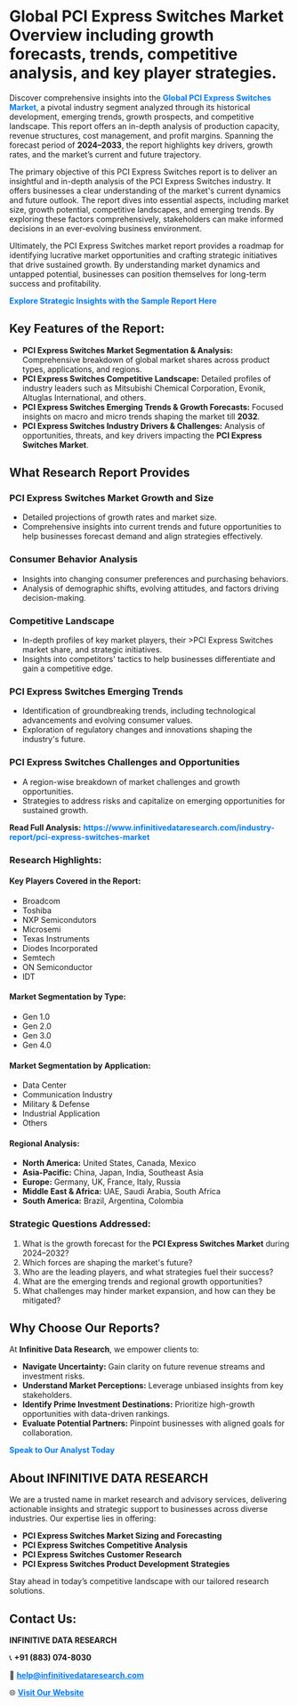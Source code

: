 <h1>Global PCI Express Switches Market Overview including growth forecasts, trends, competitive analysis, and key player strategies.</h1>
<p>
Discover comprehensive insights into the 
<a href="https://www.infinitivedataresearch.com/industry-report/pci-express-switches-market" rel="dofollow" style="color: #007BFF; text-decoration: none;"><strong>Global PCI Express Switches Market</strong></a>, a pivotal industry segment analyzed through its historical development, emerging trends, growth prospects, and competitive landscape. This report offers an in-depth analysis of production capacity, revenue structures, cost management, and profit margins. Spanning the forecast period of <strong>2024–2033</strong>, the report highlights key drivers, growth rates, and the market’s current and future trajectory.
</p>
<p>
The primary objective of this PCI Express Switches report is to deliver an insightful and in-depth analysis of the PCI Express Switches industry. It offers businesses a clear understanding of the market's current dynamics and future outlook. The report dives into essential aspects, including market size, growth potential, competitive landscapes, and emerging trends. By exploring these factors comprehensively, stakeholders can make informed decisions in an ever-evolving business environment.
</p>
<p>
Ultimately, the PCI Express Switches market report provides a roadmap for identifying lucrative market opportunities and crafting strategic initiatives that drive sustained growth. By understanding market dynamics and untapped potential, businesses can position themselves for long-term success and profitability.
</p>
<p>
<a href="https://www.infinitivedataresearch.com/request-sample/reportId=106783" style="color: #007BFF; text-decoration: none;"><strong>Explore Strategic Insights with the Sample Report Here</strong></a>
</p>

<h2>Key Features of the Report:</h2>
<ul>
<li><strong>PCI Express Switches Market Segmentation & Analysis:</strong> Comprehensive breakdown of global market shares across product types, applications, and regions.</li>
<li><strong>PCI Express Switches Competitive Landscape:</strong> Detailed profiles of industry leaders such as Mitsubishi Chemical Corporation, Evonik, Altuglas International, and others.</li>
<li><strong>PCI Express Switches Emerging Trends & Growth Forecasts:</strong> Focused insights on macro and micro trends shaping the market till <strong>2032</strong>.</li>
<li><strong>PCI Express Switches Industry Drivers & Challenges:</strong> Analysis of opportunities, threats, and key drivers impacting the <strong>PCI Express Switches Market</strong>.</li>
</ul>

<h2>What Research Report Provides</h2>
<h3>PCI Express Switches Market Growth and Size</h3>
<ul>
<li>Detailed projections of growth rates and market size.</li>
<li>Comprehensive insights into current trends and future opportunities to help businesses forecast demand and align strategies effectively.</li>
</ul>

<h3>Consumer Behavior Analysis</h3>
<ul>
<li>Insights into changing consumer preferences and purchasing behaviors.</li>
<li>Analysis of demographic shifts, evolving attitudes, and factors driving decision-making.</li>
</ul>

<h3>Competitive Landscape</h3>
<ul>
<li>In-depth profiles of key market players, their >PCI Express Switches market share, and strategic initiatives.</li>
<li>Insights into competitors' tactics to help businesses differentiate and gain a competitive edge.</li>
</ul>

<h3>PCI Express Switches Emerging Trends</h3>
<ul>
<li>Identification of groundbreaking trends, including technological advancements and evolving consumer values.</li>
<li>Exploration of regulatory changes and innovations shaping the industry's future.</li>
</ul>

<h3>PCI Express Switches Challenges and Opportunities</h3>
<ul>
<li>A region-wise breakdown of market challenges and growth opportunities.</li>
<li>Strategies to address risks and capitalize on emerging opportunities for sustained growth.</li>
</ul>
<p><strong>Read Full Analysis:</strong> <a href="https://www.infinitivedataresearch.com/industry-report/pci-express-switches-market" rel="dofollow" style="color: #007BFF; text-decoration: none;"><strong>https://www.infinitivedataresearch.com/industry-report/pci-express-switches-market</strong></a></p>
<h3>Research Highlights:</h3>
<h4>Key Players Covered in the Report:</h4>
<ul><li>Broadcom</li><li>Toshiba</li><li>NXP Semicondutors</li><li>Microsemi</li><li>Texas Instruments</li><li>Diodes Incorporated</li><li>Semtech</li><li>ON Semiconductor</li><li>IDT</li></ul>
<h4>Market Segmentation by Type:</h4>
<ul><li>Gen 1.0</li><li>Gen 2.0</li><li>Gen 3.0</li><li>Gen 4.0</li></ul>
<h4>Market Segmentation by Application:</h4>
<ul><li>Data Center</li><li>Communication Industry</li><li>Military &amp; Defense</li><li>Industrial Application</li><li>Others</li></ul>

<h4>Regional Analysis:</h4>
<ul>
<li><strong>North America:</strong> United States, Canada, Mexico</li>
<li><strong>Asia-Pacific:</strong> China, Japan, India, Southeast Asia</li>
<li><strong>Europe:</strong> Germany, UK, France, Italy, Russia</li>
<li><strong>Middle East & Africa:</strong> UAE, Saudi Arabia, South Africa</li>
<li><strong>South America:</strong> Brazil, Argentina, Colombia</li>
</ul>

<h3>Strategic Questions Addressed:</h3>
<ol>
<li>What is the growth forecast for the <strong>PCI Express Switches Market</strong> during 2024–2032?</li>
<li>Which forces are shaping the market's future?</li>
<li>Who are the leading players, and what strategies fuel their success?</li>
<li>What are the emerging trends and regional growth opportunities?</li>
<li>What challenges may hinder market expansion, and how can they be mitigated?</li>
</ol>

<h2>Why Choose Our Reports?</h2>
<p>At <strong>Infinitive Data Research</strong>, we empower clients to:</p>
<ul>
<li><strong>Navigate Uncertainty:</strong> Gain clarity on future revenue streams and investment risks.</li>
<li><strong>Understand Market Perceptions:</strong> Leverage unbiased insights from key stakeholders.</li>
<li><strong>Identify Prime Investment Destinations:</strong> Prioritize high-growth opportunities with data-driven rankings.</li>
<li><strong>Evaluate Potential Partners:</strong> Pinpoint businesses with aligned goals for collaboration.</li>
</ul>
<p><a href="https://www.infinitivedataresearch.com/industry-report/pci-express-switches-market" rel="dofollow" style="color: #007BFF; text-decoration: none;"><strong>Speak to Our Analyst Today</strong></a></p>

<h2>About INFINITIVE DATA RESEARCH</h2>
<p>We are a trusted name in market research and advisory services, delivering actionable insights and strategic support to businesses across diverse industries. Our expertise lies in offering:</p>
<ul>
<li><strong>PCI Express Switches Market Sizing and Forecasting</strong></li>
<li><strong>PCI Express Switches Competitive Analysis</strong></li>
<li><strong>PCI Express Switches Customer Research</strong></li>
<li><strong>PCI Express Switches Product Development Strategies</strong></li>
</ul>
<p>Stay ahead in today’s competitive landscape with our tailored research solutions.</p>

<h2>Contact Us:</h2>
<p><strong>INFINITIVE DATA RESEARCH</strong></p>
<p>📞 <strong>+91 (883) 074-8030</strong></p>
<p>📧 <strong><a href="mailto:help@infinitivedataresearch.com" style="color: #007BFF;">help@infinitivedataresearch.com</a></strong></p>
<p>🌐 <strong><a href="https://www.infinitivedataresearch.com" rel="dofollow" style="color: #007BFF;">Visit Our Website</a></strong></p>
